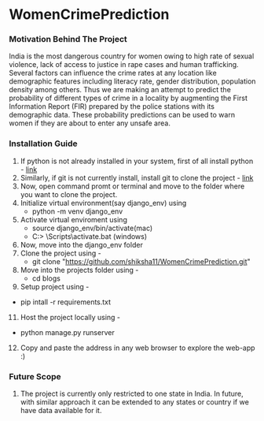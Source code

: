# WomenCrimePrediction

### Motivation Behind The Project
India is the most dangerous country for women owing to high rate of sexual violence, lack of access to justice in rape cases and human trafficking. 
Several factors can influence the crime rates at any location like demographic features including literacy rate, gender distribution, population density among others. 
Thus we are making an attempt to predict the probability of different types of crime in a locality by augmenting the First Information Report (FIR) 
prepared by the police stations with its demographic data. These probability predictions can be used to warn women if they are about to enter 
any unsafe area.

### Installation Guide
1. If python is not already installed in your system, first of all install python -  [link](https://www.python.org/downloads/) 
2. Similarly, if git is not currently install, install git to clone the project - [link](https://git-scm.com/downloads)
3. Now, open command promt or terminal and move to the folder where you want to clone the project.
4. Initialize virtual environment(say django_env) using 
   * python -m venv django_env
6. Activate virtual enviroment using 
   * source django_env/bin/activate(mac)
   * C:\> <venv>\Scripts\activate.bat (windows)
7. Now, move into the django_env folder
8. Clone the project using - 
   * git clone "https://github.com/shiksha11/WomenCrimePrediction.git"
9. Move into the projects folder using -
   * cd blogs
10. Setup project using - 
   * pip intall -r requirements.txt
11. Host the project locally using - 
   * python manage.py runserver
12. Copy and paste the address in any web browser to explore the web-app :)


### Future Scope 
1. The project is currently only restricted to one state in India. In future, with similar approach it can be extended to any states or country if
we have data available for it. 
